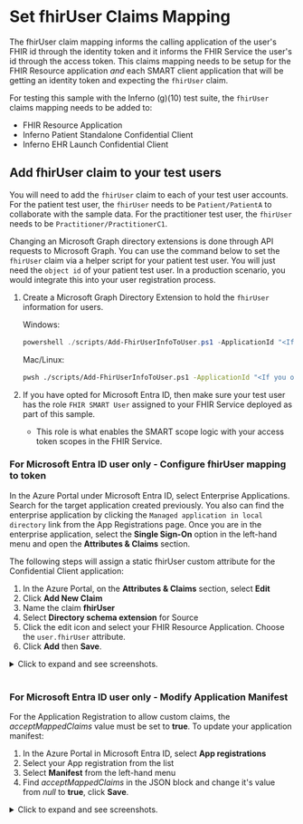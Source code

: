 # Set fhirUser Claims Mapping

The fhirUser claim mapping informs the calling application of the user's FHIR id through the identity token and it informs the FHIR Service the user's id through the access token. This claims mapping needs to be setup for the FHIR Resource application *and* each SMART client application that will be getting an identity token and expecting the `fhirUser` claim.

For testing this sample with the Inferno (g)(10) test suite, the `fhirUser` claims mapping needs to be added to:
- FHIR Resource Application
- Inferno Patient Standalone Confidential Client
- Inferno EHR Launch Confidential Client


## Add fhirUser claim to your test users

You will need to add the `fhirUser` claim to each of your test user accounts. For the patient test user, the `fhirUser` needs to be `Patient/PatientA` to collaborate with the sample data. For the practitioner test user, the `fhirUser` needs to be `Practitioner/PractitionerC1`.

Changing an Microsoft Graph directory extensions is done through API requests to Microsoft Graph. You can use the command below to set the `fhirUser` claim via a helper script for your patient test user. You will just need the `object id` of your patient test user. In a production scenario, you would integrate this into your user registration process.

1. Create a Microsoft Graph Directory Extension to hold the `fhirUser` information for users.
    
    Windows:
    ```powershell
    powershell ./scripts/Add-FhirUserInfoToUser.ps1 -ApplicationId "<If you opted for B2C pass B2C_EXTENSION_APP_ID otherwise for Microsoft Entra ID pass Fhir Resource Application Id>" -UserObjectId "<Patient Object Id>" -FhirUserValue "Patient/PatientA"
    ```

    Mac/Linux:
    ```bash
    pwsh ./scripts/Add-FhirUserInfoToUser.ps1 -ApplicationId "<If you opted for B2C pass B2C_EXTENSION_APP_ID otherwise for Microsoft Entra ID pass Fhir Resource Application Id>" -UserObjectId "<Patient Object Id>" -FhirUserValue "Patient/PatientA"
    ```
1. If you have opted for Microsoft Entra ID, then make sure your test user has the role `FHIR SMART User` assigned to your FHIR Service deployed as part of this sample.
    - This role is what enables the SMART scope logic with your access token scopes in the FHIR Service.


### For Microsoft Entra ID user only - Configure fhirUser mapping to token

In the Azure Portal under Microsoft Entra ID, select Enterprise Applications. Search for the target application created previously. You also can find the enterprise application by clicking the `Managed application in local directory` link from the App Registrations page. Once you are in the enterprise application, select the **Single Sign-On** option in the left-hand menu and open the **Attributes & Claims** section.

The following steps will assign a static fhirUser custom attribute for the Confidential Client application:

1. In the Azure Portal, on the **Attributes & Claims** section, select **Edit**
2. Click **Add New Claim**
3. Name the claim **fhirUser**
4. Select **Directory schema extension** for Source
5. Click the edit icon and select your FHIR Resource Application. Choose the `user.fhirUser` attribute.
6. Click **Add** then **Save**.

<details>
<summary>Click to expand and see screenshots.</summary>
<br />

![Azure Portal image of custom attribute claims configuration screen](./images/1_attributes_claims.png)
![Azure Portal image of creating new custom claim](./images/fhirUser_set_oidc_claim_info.png)
![Azure Portal image of creating new custom claim](./images/fhirUser_set_oidc_claim_info2.png)
![Azure Portal image of creating new custom claim](./images/fhirUser_set_oidc_claim_info3.png)
</details>

<br />

### For Microsoft Entra ID user only - Modify Application Manifest

For the Application Registration to allow custom claims, the *acceptMappedClaims* value must be set to **true**. To update your application manifest:

1. In the Azure Portal in Microsoft Entra ID, select **App registrations**
2. Select your App registration from the list
3. Select **Manifest** from the left-hand menu
4. Find *acceptMappedClaims* in the JSON block and change it's value from *null* to **true**, click **Save**.

<details>
<summary>Click to expand and see screenshots.</summary>
<br />

![Azure Portal image of changing the application manifest to accept mapped claims.](./images/change_app_manifest_claims_mapping.png)
</details>
